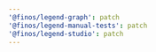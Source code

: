 ```yaml
---
'@finos/legend-graph': patch
'@finos/legend-manual-tests': patch
'@finos/legend-studio': patch
---
```

